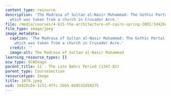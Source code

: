 ```yaml
---
content_type: resource
description: 'The Madrasa of Sultan al-Nasir Muhammad: The Gothic Portal of the Madrasa,
  which was taken from a church in Crusader Acre.'
file: /media/courses/4-615-the-architecture-of-cairo-spring-2002/3d428c8e1c514ffc2bb5668532d50275_1079.jpeg
file_type: image/jpeg
image_metadata:
  caption: 'The Madrasa of Sultan al-Nasir Muhammad: The Gothic Portal of the Madrasa,
    which was taken from a church in Crusader Acre.'
  credit: ''
  image-alt: The Madrasa of Sultan al-Nasir Muhammad
learning_resource_types: []
ocw_type: OCWImage
parent_title: 11 - The Late Bahri Period (1341-82)
parent_type: CourseSection
resourcetype: Image
title: 1079.jpeg
uid: 3d428c8e-1c51-4ffc-2bb5-668532d50275
---
```

